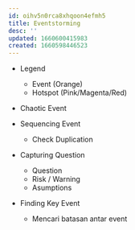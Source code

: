 ```yaml
---
id: oihv5n0rca8xhqoon4efmh5
title: Eventstorming
desc: ''
updated: 1660600415983
created: 1660598446523
---
```


- Legend
  - Event (Orange)
  - Hotspot (Pink/Magenta/Red)

- Chaotic Event
- Sequencing Event
  - Check Duplication
- Capturing Question
  - Question
  - Risk / Warning
  - Asumptions
- Finding Key Event
  - Mencari batasan antar event